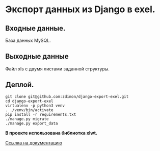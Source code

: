 # Экспорт данных из Django в exel.

## Входные данные.

База данных MySQL.

## Выходные данные

Файл xls с двумя листами заданной структуры.

## Деплой.

    git clone git@github.com:zdimon/django-export-exel.git
    cd django-export-exel
    virtualenv -p python3 venv
    . ./venv/bin/activate
    pip install -r requirements.txt
    ./manage.py migrate
    ./manage.py export_data
    

**В проекте использована библиотка xlwt.**

[Ссылка на документацию](https://pypi.org/project/xlwt/)
